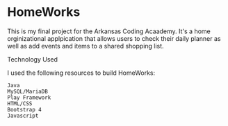 # HomeWorks

This is my final project for the Arkansas Coding Acaademy. It's a home orginizational applpication that allows users to check their daily planner as well as add events and items to a shared shopping list. 



Technology Used

I used the following resources to build HomeWorks:

    Java
    MySQL/MariaDB
    Play Framework
    HTML/CSS
    Bootstrap 4
    Javascript



